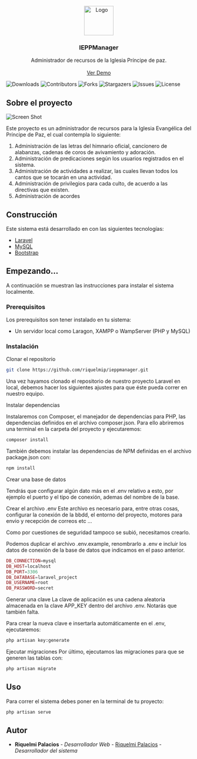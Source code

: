 
<p align="center">
  <a href="https://github.com/riquelmip/ieppmanager">
    <img src="images/logo.png" alt="Logo" width="80" height="80">
  </a>

  <h3 align="center">IEPPManager</h3>

  <p align="center">
    Administrador de recursos de la Iglesia Príncipe de paz.
    <br/>
    <br/>
    <a href="https://github.com/riquelmip/ieppmanager">Ver Demo</a>
  </p>
</p>

![Downloads](https://img.shields.io/github/downloads/riquelmip/ieppmanager/total) ![Contributors](https://img.shields.io/github/contributors/riquelmip/ieppmanager?color=dark-green) ![Forks](https://img.shields.io/github/forks/riquelmip/ieppmanager?style=social) ![Stargazers](https://img.shields.io/github/stars/riquelmip/ieppmanager?style=social) ![Issues](https://img.shields.io/github/issues/riquelmip/ieppmanager) ![License](https://img.shields.io/github/license/riquelmip/ieppmanager) 

## Sobre el proyecto

![Screen Shot](images/screenshot.png)

Este proyecto es un administrador de recursos para la Iglesia Evangélica del Príncipe de Paz, el cual contempla lo siguiente:

1. Administración de las letras del himnario oficial, cancionero de alabanzas, cadenas de coros de avivamiento y adoración.
2. Administración de predicaciones según los usuarios registrados en el sistema.
3. Administración de actividades a realizar, las cuales llevan todos los cantos que se tocarán en una actividad.
4. Administración de privilegios para cada culto, de acuerdo a las directivas que existen.
5. Administración de acordes

## Construcción

Este sistema está desarrollado en con las siguientes tecnologías:

* [Laravel](https://laravel.com/)
* [MySQL](https://www.mysql.com/)
* [Bootstrap](https://getbootstrap.com/)

## Empezando...

A continuación se muestran las instrucciones para instalar el sistema localmente.

### Prerequisitos

Los prerequisitos son tener instalado en tu sistema:

- Un servidor local como Laragon, XAMPP o WampServer (PHP y MySQL)

### Instalación

Clonar el repositorio

```sh
git clone https://github.com/riquelmip/ieppmanager.git
```
Una vez hayamos clonado el repositorio de nuestro proyecto Laravel en local, debemos hacer los siguientes ajustes para que éste pueda correr en nuestro equipo.

Instalar dependencias

Instalaremos con Composer, el manejador de dependencias para PHP, las dependencias definidos en el archivo composer.json. Para ello abriremos una terminal en la carpeta del proyecto y ejecutaremos:
```sh
composer install
```
También debemos instalar las dependencias de NPM definidas en el archivo package.json con:
```sh
npm install
```
Crear una base de datos

Tendrás que configurar algún dato más en el .env relativo a esto, por ejemplo el puerto y el tipo de conexión, ademas del nombre de la base.

Crear el archivo .env
Este archivo es necesario para, entre otras cosas, configurar la conexión de la bbdd, el entorno del proyecto, motores para envio y recepción de correos etc …

Como por cuestiones de seguridad tampoco se subió, necesitamos crearlo.

Podemos duplicar el archivo .env.example, renombrarlo a .env e incluir los datos de conexión de la base de datos que indicamos en el paso anterior.
```PHP
DB_CONNECTION=mysql
DB_HOST=localhost
DB_PORT=3306
DB_DATABASE=laravel_project
DB_USERNAME=root
DB_PASSWORD=secret
```
Generar una clave
La clave de aplicación es una cadena aleatoria almacenada en la clave APP_KEY dentro del archivo .env. Notarás que también falta.

Para crear la nueva clave e insertarla automáticamente en el .env, ejecutaremos:
```sh
php artisan key:generate
```
Ejecutar migraciones
Por último, ejecutamos las migraciones para que se generen las tablas con:
```sh
php artisan migrate 
```

## Uso

Para correr el sistema debes poner en la terminal de tu proyecto:
```sh
php artisan serve
```

## Autor

* **Riquelmi Palacios** - *Desarrollador Web* - [Riquelmi Palacios](https://github.com/riquelmip/) - *Desarrollador del sistema*
